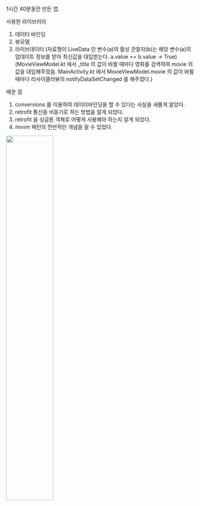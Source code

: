 1시간 40분동안 만든 앱.

사용한 라이브러리

1. 데이터 바인딩
2. 뷰모델
3. 라이브데이터 
(자료형이 LiveData 인 변수(a)의 활성 관찰자(b)는 해당 변수(a)의 업데이트 정보를 받아 최신값을 대입받는다. a.value == b.value -> True)
(MovieViewModel.kt 에서 _title 의 값이 바뀔 때마다 영화를 검색하여 movie 의 값을 대입해주었음. 
MainActivity.kt 에서 MovieViewModel.movie 의 값이 바뀔때마다 리사이클러뷰의 notifyDataSetChanged 를 해주었다.)

배운 점

1. conversions 를 이용하여 데이터바인딩을 할 수 있다는 사실을 새롭게 알았다.
2. retrofit 통신을 비동기로 하는 방법을 알게 되었다.
3. retrofit 을 싱글톤 객체로 어떻게 사용해야 하는지 알게 되었다.
4. mvvm 패턴의 전반적인 개념을 알 수 있었다.

[<img src="https://img.youtube.com/vi/92eIQlsdeik/maxresdefault.jpg" width="50%">](https://youtu.be/92eIQlsdeik)
